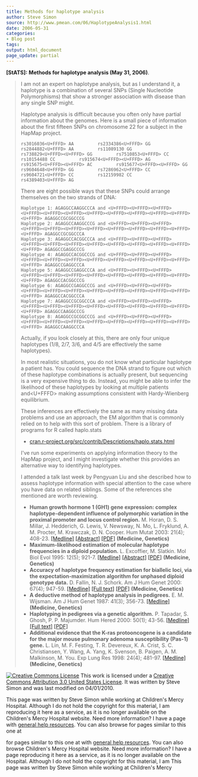 ```yaml
---
title: Methods for haplotype analysis
author: Steve Simon
source: http://www.pmean.com/06/HaplotypeAnalysis1.html
date: 2006-05-31
categories:
- Blog post
tags:
output: html_document
page_update: partial
---
```

**[StATS]:** **Methods for haplotype analysis (May
31, 2006)**.

> I am not an expert on haplotype analysis, but as I understand it, a
> haplotype is a combination of several SNPs (Single Nucleotide
> Polymorphisms) that show a stronger association with disease than any
> single SNP might.
>
> Haplotype analysis is difficult because you often only have partial
> information about the genomes. Here is a small piece of information
> about the first fifteen SNPs on chromosome 22 for a subject in the
> HapMap project.
>
> `rs3016036<U+FFFD> AA         rs2334386<U+FFFD> GG         rs2844882<U+FFFD> AA         rs11089130 GG         rs738829<U+FFFD><U+FFFD> GG         rs7510853<U+FFFD> CC         rs10154488 CC         rs915674<U+FFFD><U+FFFD> AG         rs915675<U+FFFD><U+FFFD> AC         rs915677<U+FFFD><U+FFFD> GG         rs9604648<U+FFFD> GG         rs7286962<U+FFFD> CC         rs9604721<U+FFFD> CC         rs12159982 CC         rs4389403<U+FFFD> AG `
>
> There are eight possible ways that these SNPs could arrange themselves
> on the two strands of DNA:
>
> `Haplotype 1: AGAGGCCAAGGCCCA and <U+FFFD><U+FFFD><U+FFFD><U+FFFD><U+FFFD><U+FFFD><U+FFFD><U+FFFD><U+FFFD><U+FFFD><U+FFFD><U+FFFD> AGAGGCCGCGGCCCG        `\
> `Haplotype 2: AGAGGCCAAGGCCCG and <U+FFFD><U+FFFD><U+FFFD><U+FFFD><U+FFFD><U+FFFD><U+FFFD><U+FFFD><U+FFFD><U+FFFD><U+FFFD><U+FFFD> AGAGGCCGCGGCCCA        `\
> `Haplotype 3: AGAGGCCACGGCCCA and <U+FFFD><U+FFFD><U+FFFD><U+FFFD><U+FFFD><U+FFFD><U+FFFD><U+FFFD><U+FFFD><U+FFFD><U+FFFD><U+FFFD> AGAGGCCGAGGCCCG        `\
> `Haplotype 4: AGAGGCCACGGCCCG and <U+FFFD><U+FFFD><U+FFFD><U+FFFD><U+FFFD><U+FFFD><U+FFFD><U+FFFD><U+FFFD><U+FFFD><U+FFFD><U+FFFD> AGAGGCCGAGGCCCA        `\
> `Haplotype 5: AGAGGCCGAGGCCCA and <U+FFFD><U+FFFD><U+FFFD><U+FFFD><U+FFFD><U+FFFD><U+FFFD><U+FFFD><U+FFFD><U+FFFD><U+FFFD><U+FFFD> AGAGGCCACGGCCCG        `\
> `Haplotype 6: AGAGGCCGAGGCCCG and <U+FFFD><U+FFFD><U+FFFD><U+FFFD><U+FFFD><U+FFFD><U+FFFD><U+FFFD><U+FFFD><U+FFFD><U+FFFD><U+FFFD> AGAGGCCACGGCCCA        `\
> `Haplotype 7: AGAGGCCGCGGCCCA and <U+FFFD><U+FFFD><U+FFFD><U+FFFD><U+FFFD><U+FFFD><U+FFFD><U+FFFD><U+FFFD><U+FFFD><U+FFFD><U+FFFD> AGAGGCCAAGGCCCG        `\
> `Haplotype 8: AGAGGCCGCGGCCCG and <U+FFFD><U+FFFD><U+FFFD><U+FFFD><U+FFFD><U+FFFD><U+FFFD><U+FFFD><U+FFFD><U+FFFD><U+FFFD><U+FFFD> AGAGGCCAAGGCCCA`
>
> Actually, if you look closely at this, there are only four unique
> haplotypes (1/8, 2/7, 3/6, and 4/5 are effectively the same
> haplotypes).
>
> In most realistic situations, you do not know what particular
> haplotype a patient has. You could sequence the DNA strand to figure
> out which of these haplotype combinations is actually present, but
> sequencing is a very expensive thing to do. Instead, you might be able
> to infer the likelihood of these haplotypes by looking at multiple
> patients and<U+FFFD> making assumptions consistent with Hardy-Wienberg
> equilibrium.
>
> These inferences are effectively the same as many missing data
> problems and use an approach, the EM algorithm that is commonly relied
> on to help with this sort of problem. There is a library of programs
> for R called haplo.stats
>
> -   [cran.r-project.org/src/contrib/Descriptions/haplo.stats.html](http://cran.r-project.org/src/contrib/Descriptions/haplo.stats.html)
>
> I've run some experiments on applying information theory to the
> HapMap project, and I might investigate whether this provides an
> alternative way to identifying haplotypes.
>
> I attended a talk last week by Pengyuan Liu and she described how to
> assess haplotype information with special attention to the case where
> you have data on related siblings. Some of the references she
> mentioned are worth reviewing.
>
> -   **Human growth hormone 1 (GH1) gene expression: complex
>     haplotype-dependent influence of polymorphic variation in the
>     proximal promoter and locus control region.** M. Horan, D. S.
>     Millar, J. Hedderich, G. Lewis, V. Newsway, N. Mo, L. Fryklund, A.
>     M. Procter, M. Krawczak, D. N. Cooper. Hum Mutat 2003: 21(4);
>     408-23.
>     [\[Medline\]](http://www.ncbi.nlm.nih.gov/entrez/query.fcgi?cmd=Retrieve&db=PubMed&list_uids=12655556&dopt=Abstract)
>     [\[Abstract\]](http://www3.interscience.wiley.com/cgi-bin/abstract/104084431/ABSTRACT?CRETRY=1&SRETRY=0)
>     [\[PDF\]](http://www3.interscience.wiley.com/cgi-bin/fulltext/104084431/PDFSTART)
>     **(Medicine, Genetics)**
> -   **Maximum-likelihood estimation of molecular haplotype frequencies
>     in a diploid population.** L. Excoffier, M. Slatkin. Mol Biol Evol
>     1995: 12(5); 921-7.
>     [\[Medline\]](http://www.ncbi.nlm.nih.gov/entrez/query.fcgi?cmd=Retrieve&db=PubMed&list_uids=7476138&dopt=Abstract)
>     [\[Abstract\]](http://mbe.oxfordjournals.org/cgi/content/abstract/12/5/921)
>     [\[PDF\]](http://mbe.oxfordjournals.org/cgi/reprint/12/5/921.pdf)
>     **(Medicine, Genetics)**
> -   **Accuracy of haplotype frequency estimation for biallelic loci,
>     via the expectation-maximization algorithm for unphased diploid
>     genotype data.** D. Fallin, N. J. Schork. Am J Hum Genet 2000:
>     67(4); 947-59.
>     [\[Medline\]](http://www.ncbi.nlm.nih.gov/entrez/query.fcgi?cmd=Retrieve&db=PubMed&list_uids=10954684&dopt=Abstract)
>     [\[Full
>     text\]](http://www.journals.uchicago.edu/AJHG/journal/issues/v67n4/001819/001819.html)
>     [\[PDF\]](http://www.journals.uchicago.edu/AJHG/journal/issues/v67n4/001819/001819.web.pdf)
>     **(Medicine, Genetics)**
> -   **A deductive method of haplotype analysis in pedigrees.** E. M.
>     Wijsman. Am J Hum Genet 1987: 41(3); 356-73.
>     [\[Medline\]](http://www.ncbi.nlm.nih.gov/entrez/query.fcgi?cmd=Retrieve&db=PubMed&list_uids=3115093&dopt=Abstract)
>     **(Medicine, Genetics)**
> -   **Haplotyping in pedigrees via a genetic algorithm.** P.
>     Tapadar, S. Ghosh, P. P. Majumder. Hum Hered 2000: 50(1); 43-56.
>     [\[Medline\]](http://www.ncbi.nlm.nih.gov/entrez/query.fcgi?cmd=Retrieve&db=PubMed&list_uids=10545757&dopt=Abstract)
>     [\[Full
>     text\]](http://content.karger.com/produktedb/produkte.asp?typ=fulltext&file=hhe50043)
>     [\[PDF\]](http://content.karger.com/ProdukteDB/produkte.asp?Aktion=ShowPDF&ArtikelNr=22890&ProduktNr=224250&Ausgabe=225932&filename=22890.pdf)
> -   **Additional evidence that the K-ras protooncogene is a candidate
>     for the major mouse pulmonary adenoma susceptibility (Pas-1)
>     gene.** L. Lin, M. F. Festing, T. R. Devereux, K. A. Crist, S. C.
>     Christiansen, Y. Wang, A. Yang, K. Svenson, B. Paigen, A. M.
>     Malkinson, M. You. Exp Lung Res 1998: 24(4); 481-97.
>     [\[Medline\]](http://www.ncbi.nlm.nih.gov/entrez/query.fcgi?cmd=Retrieve&db=PubMed&list_uids=9659579&dopt=Abstract)
>     **(Medicine, Genetics)**

[![Creative Commons
License](http://i.creativecommons.org/l/by/3.0/us/80x15.png)](http://creativecommons.org/licenses/by/3.0/us/)
This work is licensed under a [Creative Commons Attribution 3.0 United
States License](http://creativecommons.org/licenses/by/3.0/us/). It was
written by Steve Simon and was last modified on 04/01/2010.

This page was written by Steve Simon while working at Children's Mercy
Hospital. Although I do not hold the copyright for this material, I am
reproducing it here as a service, as it is no longer available on the
Children's Mercy Hospital website. Need more information? I have a page
with [general help resources](../GeneralHelp.html). You can also browse
for pages similar to this one at
<!---More--->
for pages similar to this one at
with [general help resources](../GeneralHelp.html). You can also browse
Children's Mercy Hospital website. Need more information? I have a page
reproducing it here as a service, as it is no longer available on the
Hospital. Although I do not hold the copyright for this material, I am
This page was written by Steve Simon while working at Children's Mercy

<!---Do not use
**[StATS]:** **Methods for haplotype analysis (May
This page was written by Steve Simon while working at Children's Mercy
Hospital. Although I do not hold the copyright for this material, I am
reproducing it here as a service, as it is no longer available on the
Children's Mercy Hospital website. Need more information? I have a page
with [general help resources](../GeneralHelp.html). You can also browse
for pages similar to this one at
page_update: partial
--->

